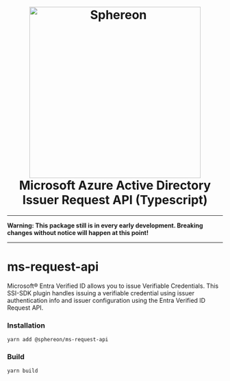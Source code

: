 <!--suppress HtmlDeprecatedAttribute -->
<h1 align="center">
  <br>
  <a href="https://www.sphereon.com"><img src="https://sphereon.com/content/themes/sphereon/assets/img/logo.svg" alt="Sphereon" width="400"></a>
  <br>Microsoft Azure Active Directory Issuer Request API (Typescript) 
  <br>
</h1>

---

**Warning: This package still is in every early development. Breaking changes without notice will happen at this point!**

---

# ms-request-api

Microsoft:registered: Entra Verified ID allows you to issue Verifiable Credentials. This SSI-SDK plugin handles issuing a verifiable credential using issuer authentication info and issuer configuration using the Entra Verified ID Request API.

### Installation

```shell
yarn add @sphereon/ms-request-api
```

### Build

```shell
yarn build
```
